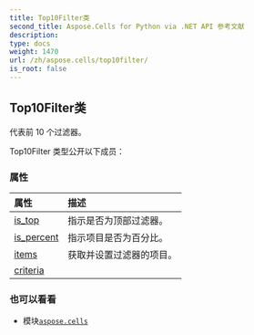 ```yaml
---
title: Top10Filter类
second_title: Aspose.Cells for Python via .NET API 参考文献
description:
type: docs
weight: 1470
url: /zh/aspose.cells/top10filter/
is_root: false
---
```

## Top10Filter类
代表前 10 个过滤器。



Top10Filter 类型公开以下成员：

### 属性
|属性|描述|
| :- | :- |
| [is_top](/cells/python-net/zh/aspose.cells/top10filter/is_top) |指示是否为顶部过滤器。|
| [is_percent](/cells/python-net/zh/aspose.cells/top10filter/is_percent) |指示项目是否为百分比。|
| [items](/cells/python-net/zh/aspose.cells/top10filter/items) |获取并设置过滤器的项目。|
| [criteria](/cells/python-net/zh/aspose.cells/top10filter/criteria) |  |



### 也可以看看
* 模块[`aspose.cells`](..)
